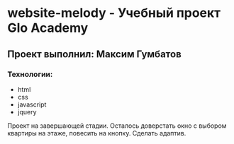 # website-melody - Учебный проект Glo Academy
## Проект выполнил: Максим Гумбатов

### Технологии:
- html
- css
- javascript
- jquery

Проект на завершающей стадии. Осталось доверстать окно с выбором квартиры на этаже, повесить на кнопку. Сделать адаптив.
